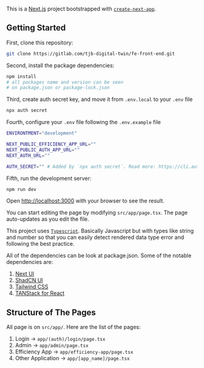 This is a [Next.js](https://nextjs.org/) project bootstrapped with [`create-next-app`](https://github.com/vercel/next.js/tree/canary/packages/create-next-app).

## Getting Started

First, clone this repository:

```bash
git clone https://gitlab.com/tjb-digital-twin/fe-front-end.git
```

Second, install the package dependencies:

```bash
npm install
# all packages name and version can be seen
# on package.json or package-lock.json
```

Third, create auth secret key, and move it from `.env.local` to your `.env` file

```bash
npx auth secret
```

Fourth, configure your `.env` file following the `.env.example` file

```bash
ENVIRONTMENT="development"

NEXT_PUBLIC_EFFICIENCY_APP_URL=""
NEXT_PUBLIC_AUTH_APP_URL=""
NEXT_AUTH_URL=""

AUTH_SECRET="" # Added by `npx auth secret`. Read more: https://cli.authjs.dev
```

Fifth, run the development server:

```bash
npm run dev
```

Open [http://localhost:3000](http://localhost:3000) with your browser to see the result.

You can start editing the page by modifying `src/app/page.tsx`. The page auto-updates as you edit the file.

This project uses [`Typescript`](https://www.typescriptlang.org/docs/handbook/basic-types.html). Basically Javascript but with types like string and number so that you can easily detect rendered data type error and following the best practice.

All of the dependencies can be look at package.json. Some of the notable dependencies are:

1. [Next UI](https://nextui.org/docs/guide/introduction)
1. [ShadCN UI](https://ui.shadcn.com/charts)
1. [Tailwind CSS](https://tailwindcss.com/)
1. [TANStack for React](https://tanstack.com/)

## Structure of The Pages

All page is on `src/app/`. Here are the list of the pages:

1. Login &rarr; `app/(auth)/login/page.tsx`
1. Admin &rarr; `app/admin/page.tsx`
1. Efficiency App &rarr; `app/efficiency-app/page.tsx`
1. Other Application &rarr; `app/[app_name]/page.tsx`
